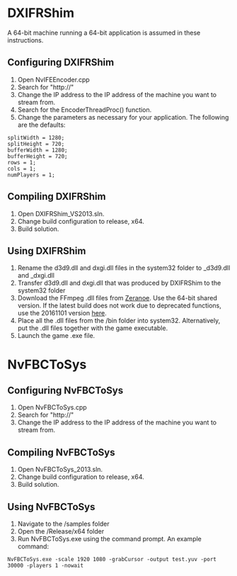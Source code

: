 # DXIFRShim
A 64-bit machine running a 64-bit application is assumed in these instructions.

## Configuring DXIFRShim
1. Open NvIFEEncoder.cpp
2. Search for "http://"
3. Change the IP address to the IP address of the machine you want to stream from.
4. Search for the EncoderThreadProc() function.
5. Change the parameters as necessary for your application. The following are the defaults:
```
splitWidth = 1280;
splitHeight = 720;
bufferWidth = 1280;
bufferHeight = 720;
rows = 1;
cols = 1;
numPlayers = 1;
```

## Compiling DXIFRShim
1. Open DXIFRShim_VS2013.sln.
2. Change build configuration to release, x64.
3. Build solution.

## Using DXIFRShim
1. Rename the d3d9.dll and dxgi.dll files in the system32 folder to _d3d9.dll and _dxgi.dll
2. Transfer d3d9.dll and dxgi.dll that was produced by DXIFRShim to the system32 folder
3. Download the FFmpeg .dll files from [Zeranoe](https://ffmpeg.zeranoe.com/builds/). Use the 64-bit shared version. If the latest build does not work due to deprecated functions, use the 20161101 version [here](https://ffmpeg.zeranoe.com/builds/win64/shared/ffmpeg-20161101-60178e7-win64-shared.zip).
4. Place all the .dll files from the /bin folder into system32. Alternatively, put the .dll files together with the game executable.
5. Launch the game .exe file.

# NvFBCToSys
## Configuring NvFBCToSys
1. Open NvFBCToSys.cpp
2. Search for "http://"
3. Change the IP address to the IP address of the machine you want to stream from.

## Compiling NvFBCToSys
1. Open NvFBCToSys_2013.sln.
2. Change build configuration to release, x64.
3. Build solution.

## Using NvFBCToSys
1. Navigate to the /samples folder 
2. Open the /Release/x64 folder
3. Run NvFBCToSys.exe using the command prompt. An example command:
```
NvFBCToSys.exe -scale 1920 1080 -grabCursor -output test.yuv -port 30000 -players 1 -nowait
```
